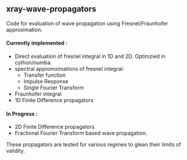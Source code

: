 ## xray-wave-propagators
Code for evaluation of wave propagation using Fresnel/Fraunhofer approximation. 

#### Currently implemented :
- Direct evaluation of fresnel integral in 1D and 2D. Optimzied in cython/numba. 
- spectral appromximations of fresnel integral:
  - Transfer function
  - Impulse Response
  - Single Fourier Transform
- Fraunhofer integral
- 1D Finite Difference propagators

#### In Progress :
- 2D Finite Difference propagators
- Fractional Fourier Transform based wave propagation.

These propagators are tested for various regimes to glean their limits of validity.
